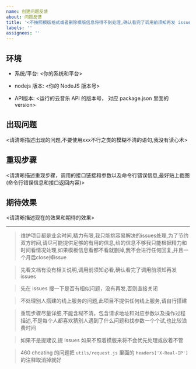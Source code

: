 ```yaml
---
name: 创建问题反馈
about: 问题反馈
title: '<不按照模版格式或者删除模版信息将得不到处理,确认看完了调用前须知再发 issues>'
labels: ''
assignees: ''
---
```


## 环境

- 系统/平台: <你的系统和平台>

- nodejs 版本: <你的 NodeJS 版本号>

- API版本: <运行的云音乐 API 的版本号， 对应 package.json 里面的 version>

## 出现问题

<请清晰描述出现的问题,不要使用xxx不行之类的模糊不清的语句,我没有读心术>

## 重现步骤

<请清晰描述重现步骤，调用的接口链接和参数以及命令行错误信息,最好贴上截图(命令行错误信息和接口返回内容)>

## 期待效果

<请清晰描述现在的效果和期待的效果>

---

> 维护项目都是业余时间,精力有限,我只能挑容易解决的issues处理,为了节约双方时间,请尽可能提供足够的有用的信息,给的信息不够我只能根据精力和时间看情况处理,如果模板信息看都不看就删掉,我不会进行任何回复,并且一个月后close掉issue

> 先看文档有没有相关说明,调用前须知必看,确认看完了调用前须知再发 issues

> 先在 issues 搜一下是否有相似问题，没有再发,否则直接关闭

> 不处理别人搭建的线上服务的问题,此项目不提供任何线上服务,请自行搭建

> 重现步骤尽量详细,不能含糊不清，包含请求地址和对应参数以及操作过程描述,不是每个人都喜欢猜别人遇到了什么问题和找参数一个个试,也比较浪费时间

> 如果不是提建议,提 issues 如果不照着模版来将不会优先处理或放着不管

> 460 cheating 的问题把 `utils/request.js` 里面的 `headers['X-Real-IP']` 的注释取消掉就好
